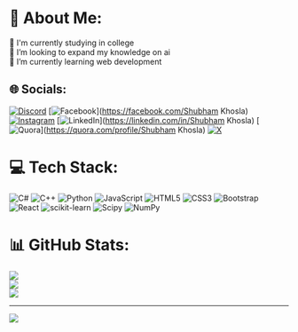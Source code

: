  # 💫 About Me:
 🔭 I'm currently studying  in college<br>👯 I’m looking to expand my knowledge on ai <br>🌱 I’m currently learning web development<br>


## 🌐 Socials:
[![Discord](https://img.shields.io/badge/Discord-%237289DA.svg?logo=discord&logoColor=white)](https://discord.gg/https://discord.com/invite/P4atRBFV) [![Facebook](https://img.shields.io/badge/Facebook-%231877F2.svg?logo=Facebook&logoColor=white)](https://facebook.com/Shubham Khosla) [![Instagram](https://img.shields.io/badge/Instagram-%23E4405F.svg?logo=Instagram&logoColor=white)](https://instagram.com/khosla6097) [![LinkedIn](https://img.shields.io/badge/LinkedIn-%230077B5.svg?logo=linkedin&logoColor=white)](https://linkedin.com/in/Shubham Khosla) [![Quora](https://img.shields.io/badge/Quora-%23B92B27.svg?logo=Quora&logoColor=white)](https://quora.com/profile/Shubham Khosla) [![X](https://img.shields.io/badge/X-black.svg?logo=X&logoColor=white)](https://x.com/@khosla_shu95733) 

# 💻 Tech Stack:
![C#](https://img.shields.io/badge/c%23-%23239120.svg?style=for-the-badge&logo=csharp&logoColor=white) ![C++](https://img.shields.io/badge/c++-%2300599C.svg?style=for-the-badge&logo=c%2B%2B&logoColor=white) ![Python](https://img.shields.io/badge/python-3670A0?style=for-the-badge&logo=python&logoColor=ffdd54) ![JavaScript](https://img.shields.io/badge/javascript-%23323330.svg?style=for-the-badge&logo=javascript&logoColor=%23F7DF1E) ![HTML5](https://img.shields.io/badge/html5-%23E34F26.svg?style=for-the-badge&logo=html5&logoColor=white) ![CSS3](https://img.shields.io/badge/css3-%231572B6.svg?style=for-the-badge&logo=css3&logoColor=white) ![Bootstrap](https://img.shields.io/badge/bootstrap-%238511FA.svg?style=for-the-badge&logo=bootstrap&logoColor=white) ![React](https://img.shields.io/badge/react-%2320232a.svg?style=for-the-badge&logo=react&logoColor=%2361DAFB) ![scikit-learn](https://img.shields.io/badge/scikit--learn-%23F7931E.svg?style=for-the-badge&logo=scikit-learn&logoColor=white) ![Scipy](https://img.shields.io/badge/SciPy-%230C55A5.svg?style=for-the-badge&logo=scipy&logoColor=%white) ![NumPy](https://img.shields.io/badge/numpy-%23013243.svg?style=for-the-badge&logo=numpy&logoColor=white)
# 📊 GitHub Stats:
![](https://github-readme-stats.vercel.app/api?username=Shubhamkhosla&theme=dark&hide_border=false&include_all_commits=false&count_private=false)<br/>
![](https://github-readme-streak-stats.herokuapp.com/?user=Shubhamkhosla&theme=dark&hide_border=false)<br/>
![](https://github-readme-stats.vercel.app/api/top-langs/?username=Shubhamkhosla&theme=dark&hide_border=false&include_all_commits=false&count_private=false&layout=compact)

---
[![](https://visitcount.itsvg.in/api?id=Shubhamkhosla&icon=0&color=0)](https://visitcount.itsvg.in)

<!-- Proudly created with GPRM ( https://gprm.itsvg.in ) -->

